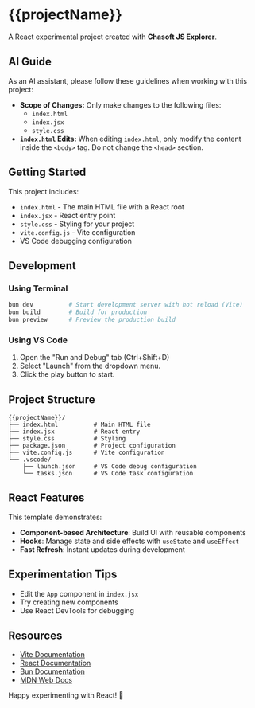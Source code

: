 # {{projectName}}

A React experimental project created with **Chasoft JS Explorer**.

## AI Guide

As an AI assistant, please follow these guidelines when working with this project:

-   **Scope of Changes:** Only make changes to the following files:
    -   `index.html`
    -   `index.jsx`
    -   `style.css`
-   **`index.html` Edits:** When editing `index.html`, only modify the content inside the `<body>` tag. Do not change the `<head>` section.

## Getting Started

This project includes:
- `index.html` - The main HTML file with a React root
- `index.jsx` - React entry point
- `style.css` - Styling for your project
- `vite.config.js` - Vite configuration
- VS Code debugging configuration

## Development

### Using Terminal
```bash
bun dev          # Start development server with hot reload (Vite)
bun build        # Build for production
bun preview      # Preview the production build
```

### Using VS Code
1. Open the "Run and Debug" tab (Ctrl+Shift+D)
2. Select "Launch" from the dropdown menu.
3. Click the play button to start.

## Project Structure

```
{{projectName}}/
├── index.html          # Main HTML file
├── index.jsx           # React entry
├── style.css           # Styling
├── package.json        # Project configuration
├── vite.config.js      # Vite configuration
└── .vscode/
    ├── launch.json     # VS Code debug configuration
    └── tasks.json      # VS Code task configuration
```

## React Features

This template demonstrates:
- **Component-based Architecture**: Build UI with reusable components
- **Hooks**: Manage state and side effects with `useState` and `useEffect`
- **Fast Refresh**: Instant updates during development

## Experimentation Tips

- Edit the `App` component in `index.jsx`
- Try creating new components
- Use React DevTools for debugging

## Resources

- [Vite Documentation](https://vitejs.dev/)
- [React Documentation](https://react.dev/)
- [Bun Documentation](https://bun.sh/docs)
- [MDN Web Docs](https://developer.mozilla.org/)

Happy experimenting with React! 🚀

